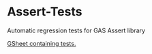 # Assert-Tests
Automatic regression tests for GAS Assert library

[GSheet containing tests.](https://docs.google.com/spreadsheets/d/1KCLIohr987jIlkcEUrtoyEAGUYeOWPgFLQgMmZ5k4k4/edit#gid=324486024)
